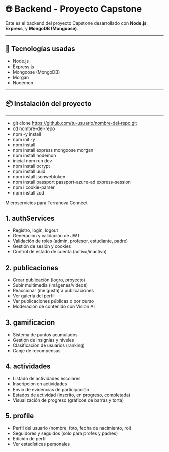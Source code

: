 # 🌐 Backend - Proyecto Capstone

Este es el backend del proyecto Capstone desarrollado con **Node.js**, **Express**, y **MongoDB (Mongoose)**.

---

## 🚀 Tecnologías usadas

- Node.js  
- Express.js  
- Mongoose (MongoDB)  
- Morgan  
- Nodemon  

---

## 📦 Instalación del proyecto

---
- git clone https://github.com/tu-usuario/nombre-del-repo.git
- cd nombre-del-repo
- npm -y install
- npm init -y
- npm install
- npm install express mongoose morgan
- npm install nodemon
- inicial npm run dev
- npm install bcrypt
- npm install uuid
- npm install jsonwebtoken
- npm install passport passport-azure-ad express-session
- npm i cookie-parser
- npm install zod




 Microservicios para Terranova Connect

## 1. authServices
- Registro, login, logout
- Generación y validación de JWT
- Validación de roles (admin, profesor, estudiante, padre)
- Gestión de sesión y cookies
- Control de estado de cuenta (activo/inactivo)

## 2. publicaciones
- Crear publicación (logro, proyecto)
- Subir multimedia (imágenes/videos)
- Reaccionar (me gusta) a publicaciones
- Ver galería del perfil
- Ver publicaciones públicas o por curso
- Moderación de contenido con Vision AI

## 3. gamificacion
- Sistema de puntos acumulados
- Gestión de insignias y niveles
- Clasificación de usuarios (ranking)
- Canje de recompensas

## 4. actividades
- Listado de actividades escolares
- Inscripción en actividades
- Envío de evidencias de participación
- Estados de actividad (inscrito, en progreso, completada)
- Visualización de progreso (gráficos de barras y torta)

## 5. profile
- Perfil del usuario (nombre, foto, fecha de nacimiento, rol)
- Seguidores y seguidos (solo para profes y padres)
- Edición de perfil
- Ver estadísticas personales
